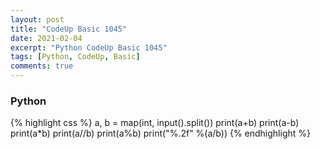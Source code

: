 ```yaml
---
layout: post
title: "CodeUp Basic 1045"
date: 2021-02-04
excerpt: "Python CodeUp Basic 1045"
tags: [Python, CodeUp, Basic]
comments: true
---
```


### Python
{% highlight css %}
a, b = map(int, input().split())
print(a+b)
print(a-b)
print(a*b)
print(a//b)
print(a%b)
print("%.2f" %(a/b))
{% endhighlight %}